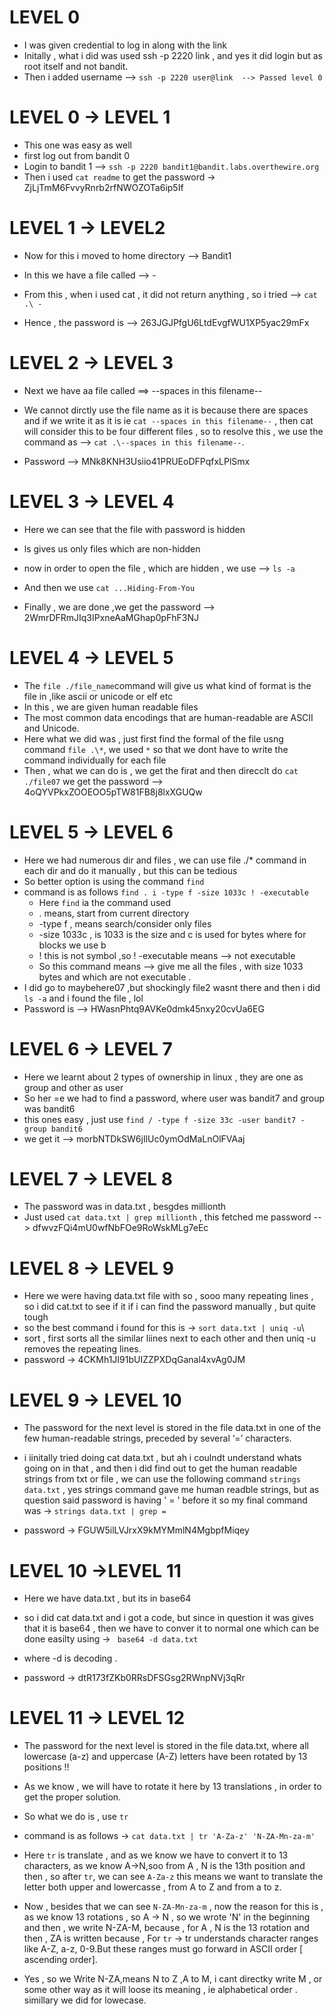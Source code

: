 # LEVEL 0

- I was given credential to log in along with the link
- Initally , what i did was used ssh -p 2220 link , and yes it did login but as root itself and not bandit.
- Then i added username -->  ` ssh -p 2220 user@link  --> Passed level 0 `

# LEVEL 0 -> LEVEL 1

- This one was easy as well 
- first log out from bandit 0
- Login to bandit 1 --> ` ssh -p 2220 bandit1@bandit.labs.overthewire.org ` 
- Then i used ` cat readme ` to get the password -> ZjLjTmM6FvvyRnrb2rfNWOZOTa6ip5If

# LEVEL 1 -> LEVEL2 

- Now for this i moved to home directory --> Bandit1 

- In this we have a file called -->  -  

- From this , when i used cat , it did not return anything , so i tried --> ` cat .\ - `

- Hence , the password is --> 263JGJPfgU6LtdEvgfWU1XP5yac29mFx

# LEVEL 2 -> LEVEL 3

- Next we have aa file called ==> --spaces in this filename-- 

- We cannot dirctly use the file name as it is because there are spaces and if we write it as it is ie ` cat --spaces in this filename-- ` , then cat will consider this to be four different files , so to resolve this  , we use the command as --> ` cat .\--spaces in this filename-- `.

- Password --> MNk8KNH3Usiio41PRUEoDFPqfxLPlSmx

# LEVEL 3 -> LEVEL 4

- Here we can see that the file with password is hidden 

- ls gives us only files which are non-hidden

- now in order to open the file , which are hidden , we use --> ` ls -a ` 

- And then we use ` cat ...Hiding-From-You `

- Finally , we are done ,we get the password --> 2WmrDFRmJIq3IPxneAaMGhap0pFhF3NJ

# LEVEL 4 -> LEVEL 5

- The ` file ./file_name `command will give us what kind of format is the file in ,like ascii or unicode or elf etc 
- In this , we are given human readable files
- The most common data encodings that are human-readable are ASCII and Unicode.
- Here what we did was , just first find the formal of the file usng command ` file .\* `, we used `*` so that we dont have to write the command individually for each file
- Then , what we can do is , we get the firat and then direcclt do ` cat ./file07 ` we get the password --> 4oQYVPkxZOOEOO5pTW81FB8j8lxXGUQw

# LEVEL 5 -> LEVEL 6

- Here we had numerous dir and files , we can use file ./* command in each dir and do it manually , but this can be tedious
- So better option is using the command ` find `
- command is as follows ` find . i -type f -size 1033c ! -executable `
    - Here `find` ia the command used 
    - .  means, start from current directory
    - -type f , means search/consider only files 
    - -size 1033c , is 1033 is the size and c is used for bytes where for blocks we use b
    - ! this is not symbol ,so ! -executable means --> not executable
    - So this command means --> give me all the files , with size 1033 bytes and which are not executable .
- I did go to maybehere07 ,but shockingly file2 wasnt there and then  i did ` ls -a ` and i found the file , lol
- Password is --> HWasnPhtq9AVKe0dmk45nxy20cvUa6EG

# LEVEL 6 -> LEVEL 7

- Here we learnt about 2 types of ownership in linux , they are one as group and other as user
- So her =e we had to find a password, where user was bandit7 and group was bandit6
- this ones easy , just use ` find / -type f -size 33c -user bandit7 -group bandit6 `
- we get it --> morbNTDkSW6jIlUc0ymOdMaLnOlFVAaj

# LEVEL 7 -> LEVEL 8

- The password was in data.txt , besgdes millionth
- Just used ` cat data.txt | grep millionth ` , this fetched me password --> dfwvzFQi4mU0wfNbFOe9RoWskMLg7eEc

# LEVEL 8 -> LEVEL 9

- Here we were having data.txt file with so , sooo many repeating lines , so i did cat.txt to see if it if i can find the password manually , but quite tough
- so the best command i found for this is -> ` sort data.txt | uniq -u `\
- sort , first sorts all the similar  liines next to each other and then uniq -u removes the repeating lines.
- password -> 4CKMh1JI91bUIZZPXDqGanal4xvAg0JM

# LEVEL 9 -> LEVEL 10

- The password for the next level is stored in the file data.txt in one of the few human-readable strings, preceded by several ‘=’ characters.

- i iinitally tried doing cat data.txt , but ah i coulndt understand whats going on in that , and then i did find out to get the human readable strings from txt or file , we can use the following command 
` strings data.txt ` , yes  strings command gave me human readble strings, but as question said  password is having ' = ' before it so my final command was -> ` strings data.txt | grep = `

- password -> FGUW5ilLVJrxX9kMYMmlN4MgbpfMiqey

# LEVEL 10 ->LEVEL 11

- Here we have data.txt , but its in base64
- so i did cat data.txt and i got a code, but since in question it was gives that it is base64 , then we have to conver it to normal one which can be done easilty using -> ` base64 -d data.txt`
- where -d is decoding .

- password -> dtR173fZKb0RRsDFSGsg2RWnpNVj3qRr


# LEVEL 11 -> LEVEL 12

- The password for the next level is stored in the file data.txt, where all lowercase (a-z) and uppercase (A-Z) letters have been rotated by 13 positions !!

- As we know , we will have to rotate it here by 13 translations , in order to get the proper solution.

- So what we do is , use ` tr ` 

- command is as follows -> ` cat data.txt | tr 'A-Za-z' 'N-ZA-Mn-za-m' `

- Here `tr` is translate , and as we know we have to convert it to 13 characters, as we know A->N,soo from A , N is the 13th position and then , so after `tr`, we can see `A-Za-z` this means we want to translate the letter both upper and lowercasse , from A to Z and from a to z.

- Now , besides that we can see `N-ZA-Mn-za-m` , now the reason for this is , as we know 13 rotations , so A -> N , so we wrote 'N' in the beginning and then , we write N-ZA-M, because , for A , N is the 13 rotation and then , ZA is written because , For `tr` -> tr understands character ranges like A-Z, a-z, 0-9.But these ranges must go forward in ASCII order [ ascending order]. 

- Yes , so we Write N-ZA,means N to Z ,A to M, i cant directky write M , or some other way as it will loose its meaning , ie alphabetical order . simillary we did for lowecase.